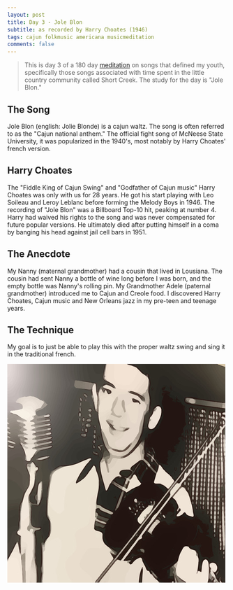 ```yaml
---
layout: post
title: Day 3 - Jole Blon
subtitle: as recorded by Harry Choates (1946)
tags: cajun folkmusic americana musicmeditation
comments: false
---
```

> This is day 3 of a 180 day [meditation](../currentmeditation) on songs that defined my youth, specifically those songs associated with time spent in the little country community called Short Creek. The study for the day is "Jole Blon."

## The Song
Jole Blon (english: Jolie Blonde) is a cajun waltz. The song is often referred to as the "Cajun national anthem." The official fight song of McNeese State University, it was popularized in the 1940's, most notably by Harry Choates' french version.

## Harry Choates
The "Fiddle King of Cajun Swing" and "Godfather of Cajun music" Harry Choates was only with us for 28 years. He got his start playing with Leo Soileau and Leroy Leblanc before forming the Melody Boys in 1946. The recording of "Jole Blon" was a Billboard Top-10 hit, peaking at number 4. Harry had waived his rights to the song and was never compensated for future popular versions. He ultimately died after putting himself in a coma by banging his head against jail cell bars in 1951.

## The Anecdote
My Nanny (maternal grandmother) had a cousin that lived in Lousiana. The cousin had sent Nanny a bottle of wine long before I was born, and the empty bottle was Nanny's rolling pin. My Grandmother Adele (paternal grandmother) introduced me to Cajun and Creole food. I discovered Harry Choates, Cajun music and New Orleans jazz in my pre-teen and teenage years.

## The Technique
My goal is to just be able to play this with the proper waltz swing and sing it in the traditional french.

![Harry Choates](/assets/img/harrychoates.jpg)
